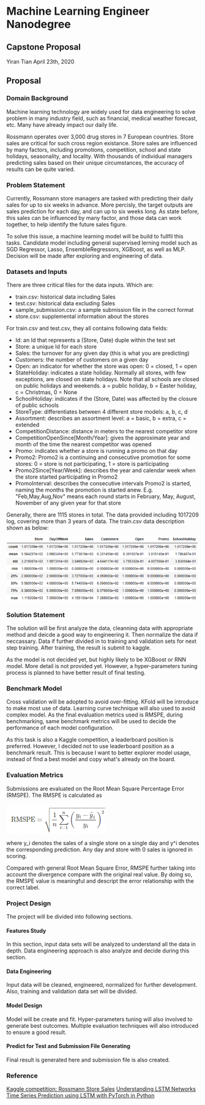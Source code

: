 # Machine Learning Engineer Nanodegree
## Capstone Proposal
Yiran Tian
April 23th, 2020

## Proposal

### Domain Background
Machine learning technology are widely used for data engineering to solve problem in many industry field, such as financial, medical weather forecast, etc. Many have already impact our daily life.

Rossmann operates over 3,000 drug stores in 7 European countries. Store sales are critical for such cross region existance. Store sales are influenced by many factors, including promotions, competition, school and state holidays, seasonality, and locality. With thousands of individual managers predicting sales based on their unique circumstances, the accuracy of results can be quite varied.

### Problem Statement
Currently, Rossmann store managers are tasked with predicting their daily sales for up to six weeks in advance. More percisly, the target outputs are sales prediction for each day, and can up to six weeks long. As state before, this sales can be influenced by many factor, and those data can work together, to help identify the future sales figure.

To solve this issue, a machine learning model will be build to fullfil this tasks. Candidate model including general supervised lerning model such as SGD Regressor, Lasso, EnsembleRegressors, XGBoost, as well as MLP. Decision will be made after exploring and engineering of data.


### Datasets and Inputs
There are three critical files for the data inputs. Which are:
- train.csv: historical data including Sales
- test.csv: historical data excluding Sales
- sample_submission.csv: a sample submission file in the correct format
- store.csv: supplemental information about the stores

For train.csv and test.csv, they all contains following data fields:
- Id: an Id that represents a (Store, Date) duple within the test set
- Store: a unique Id for each store
- Sales: the turnover for any given day (this is what you are predicting)
- Customers: the number of customers on a given day
- Open: an indicator for whether the store was open: 0 = closed, 1 = open
- StateHoliday: indicates a state holiday. Normally all stores, with few exceptions, are closed on state holidays. Note that all schools are closed on public holidays and weekends. a = public holiday, b = Easter holiday, c = Christmas, 0 = None
- SchoolHoliday: indicates if the (Store, Date) was affected by the closure of public schools
- StoreType: differentiates between 4 different store models: a, b, c, d
- Assortment: describes an assortment level: a = basic, b = extra, c = extended
- CompetitionDistance: distance in meters to the nearest competitor store
- CompetitionOpenSince[Month/Year]: gives the approximate year and month of the time the nearest competitor was opened
- Promo: indicates whether a store is running a promo on that day
- Promo2: Promo2 is a continuing and consecutive promotion for some stores: 0 = store is not participating, 1 = store is participating
- Promo2Since[Year/Week]: describes the year and calendar week when the store started participating in Promo2
- PromoInterval: describes the consecutive intervals Promo2 is started, naming the months the promotion is started anew. E.g. "Feb,May,Aug,Nov" means each round starts in February, May, August, November of any given year for that store

Generally, there are 1115 stores in total. The data provided including 1017209 log, covering more than 3 years of data. The train.csv data description shown as below:

![](img/train_desc.png)

### Solution Statement
The solution will be first analyze the data, cleanning data with appropriate method and deicde a good way to engineering it. Then normalize the data if neccassary. Data if further divided in to training and validation sets for next step training. After training, the result is submit to kaggle.

As the model is not decided yet, but highly likely to be XGBoost or RNN model. More detail is not provided yet. However, a hyper-parameters tuning process is planned to have better result of final testing.


### Benchmark Model
Cross validation will be adopted to avoid over-fitting. KFold will be introduce to make most use of data. Learning curve technique will also used to avoid complex model. As the final evaluation metrics used is RMSPE, during benchmarking, same benchmark metrics will be used to decide the performance of each model configuration.

As this task is also a Kaggle competition, a leaderboard position is preferred. However, I decided not to use leaderboard position as a benchmark result. This is because I want to better explorer model usage, instead of find a best model and copy what's already on the board.


### Evaluation Metrics
Submissions are evaluated on the Root Mean Square Percentage Error (RMSPE). The RMSPE is calculated as

![](img/equation.png)

where y_i denotes the sales of a single store on a single day and y^i denotes the corresponding prediction. Any day and store with 0 sales is ignored in scoring.

Compared with general Root Mean Square Error, RMSPE further taking into account the divergence compare with the original real value. By doing so, the RMSPE value is meaningful and descript the error relationship with the correct label.


### Project Design
The project will be divided into following sections.
#### Features Study
In this section, input data sets will be analyzed to understand all the data in depth. Data engineering approach is also analyze and decide during this section.

#### Data Engineering
Input data will be cleaned, engineered, normalized for further development. Also, training and validation data set will be divided.

#### Model Design
Model will be create and fit. Hyper-parameters tuning will also involved to generate best outcomes. Multiple evaluation techniques will also introduced to ensure a good result.

#### Predict for Test and Submission File Generating
Final result is generated here and submission file is also created. 

### Reference
[Kaggle competition: Rossmann Store Sales](https://www.kaggle.com/c/rossmann-store-sales/overview)
[Understanding LSTM Networks](https://colah.github.io/posts/2015-08-Understanding-LSTMs/)
[Time Series Prediction using LSTM with PyTorch in Python](https://stackabuse.com/time-series-prediction-using-lstm-with-pytorch-in-python/)